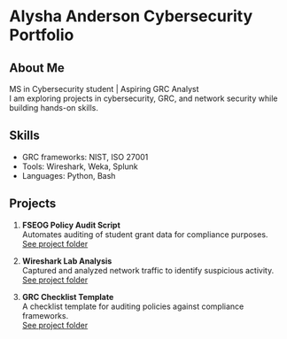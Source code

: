 # Alysha Anderson Cybersecurity Portfolio

## About Me
MS in Cybersecurity student | Aspiring GRC Analyst  
I am exploring projects in cybersecurity, GRC, and network security while building hands-on skills.  

## Skills
- GRC frameworks: NIST, ISO 27001  
- Tools: Wireshark, Weka, Splunk  
- Languages: Python, Bash  

## Projects
1. **FSEOG Policy Audit Script**  
   Automates auditing of student grant data for compliance purposes.  
   [See project folder](Projects/FSEOG-Policy-Audit/)

2. **Wireshark Lab Analysis**  
   Captured and analyzed network traffic to identify suspicious activity.  
   [See project folder](Projects/Wireshark-Lab/)

3. **GRC Checklist Template**  
   A checklist template for auditing policies against compliance frameworks.  
   [See project folder](Projects/GRC-Checklist/)
